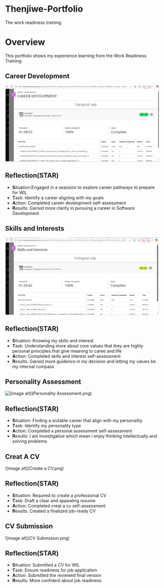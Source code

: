 # Thenjiwe-Portfolio
The work readiness training
# Overview 
This portfolio shows my experience learning from the Work Readiness Training 
## Career Development 
![[image alt](Career Development.png)](https://github.com/Thenjiwe-prp/Thenjiwe-Portfolio/blob/main/Career%20Development.png?raw=true)
## Reflection(STAR)
- **S**ituation:Engaged in a seassion to explore career pathways to prepare for WIL
- **T**ask: Identify a career aligning with my goals
- **A**ction: Completed career development self-assessment
- **R**esults: Gained more clarity in pursuing a career in Software Development
## Skills and Interests 
![[image alt]([Skills and Interest.png](https://github.com/Thenjiwe-prp/Thenjiwe-Portfolio/blob/main/Skills%20and%20Interest.png?raw=true))](https://github.com/Thenjiwe-prp/Thenjiwe-Portfolio/blob/main/Skills%20and%20Interest.png?raw=true)
## Reflection(STAR)
- **S**ituation: Knowing my skills and interest 
- **T**ask: Understanding more about core values that they are highly personal principles that give meaning to caree and life 
- **A**ction: Completed skills and interest self-assessment
- **R**esults: Gained more guidence in my decision and letting my values be my internal compass
## Personality Assessment 
![[[image alt](Personality Assessment.png)](https://github.com/Thenjiwe-prp/Thenjiwe-Portfolio/blob/main/Career%20Development.png?raw=true)](https://github.com/Thenjiwe-prp/Thenjiwe-Portfolio/blob/main/Personality%20Assessment.png?raw=true)
## Reflection(STAR)
- **S**ituation: Finding a siutable career that align with my personality
- **T**ask: Identify my personality type
- **A**ction: Completed a personal assessment self-assessment
- **R**esults: I am Investigative which mean i enjoy thinking intellectually and solving problems
## Creat A CV 
![image alt](Create a CV.png)
## Reflection(STAR)
- **S**ituation: Required to create a professional CV
- **T**ask: Draft a clear and appealing resume
- **A**ction: Completed creat a cv self-assessment
- **R**esults: Created a finalized job-ready CV
## CV Submission 
![image alt](CV Submssion.png)
## Reflection(STAR)
- **S**ituation: Submitted a CV for WIL
- **T**ask: Ensure readiness for job application
- **A**ction: Submitted the reviewed final version
- **R**esults: More confident about job readiness






